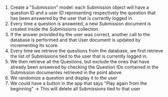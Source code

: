 1. Create a "Submission" model: each Submission object will have a question ID and a user ID representing respectively the question that has been answered by the user that is currently logged in
2. Every time a question is answered, a new Submission document is created inside the Submissions collection.
3. If the answer provided by the user was correct, another call to the database is performed and that User document is updated by incrementing its score.
4. Every time we retrieve the questions from the database, we first retrieve the list of Submissions tied to the user that is currently logged in.
5. We then retrieve all the Questions, but exclude the ones that have already been answered by checking the Question IDs contained in the Submission documentes retrieved in the point above
6. We randomize a question and display it to the user
7. We could have a button in the app that says "Play again from the beginning" -> This will delete all Submissions tied to that user

